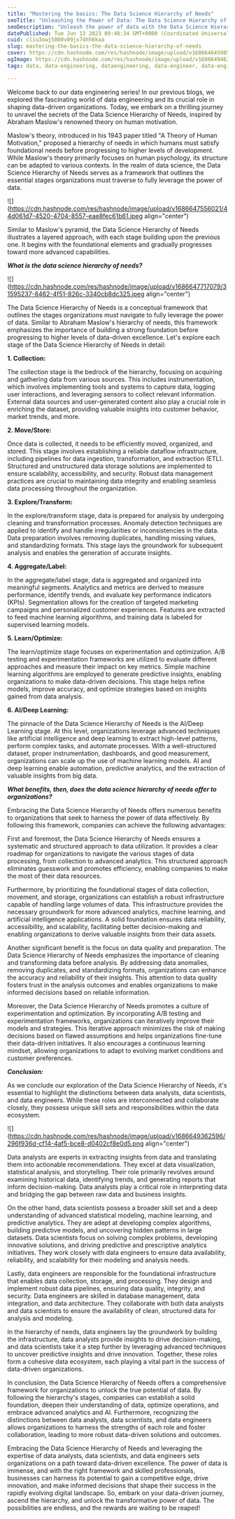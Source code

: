 ```yaml
---
title: "Mastering the basics: The Data Science Hierarchy of Needs"
seoTitle: "Unleashing the Power of Data: The Data Science Hierarchy of Needs"
seoDescription: "Unleash the power of data with the Data Science Hierarchy of Needs. Explore the stages from data collection to AI and unlock data-driven success."
datePublished: Tue Jun 13 2023 09:48:34 GMT+0000 (Coordinated Universal Time)
cuid: cliu3owj5000v09jx74hh6kaa
slug: mastering-the-basics-the-data-science-hierarchy-of-needs
cover: https://cdn.hashnode.com/res/hashnode/image/upload/v1686646459850/59c2884a-0db8-4be9-96ad-3265693c803f.png
ogImage: https://cdn.hashnode.com/res/hashnode/image/upload/v1686649462405/9ad97836-965f-4b7a-819f-60c8be193ed0.jpeg
tags: data, data-engineering, dataengineering, data-engineer, data-engineering-design

---
```


Welcome back to our data engineering series! In our previous blogs, we explored the fascinating world of data engineering and its crucial role in shaping data-driven organizations. Today, we embark on a thrilling journey to unravel the secrets of the Data Science Hierarchy of Needs, inspired by Abraham Maslow's renowned theory on human motivation.

Maslow's theory, introduced in his 1943 paper titled "A Theory of Human Motivation," proposed a hierarchy of needs in which humans must satisfy foundational needs before progressing to higher levels of development. While Maslow's theory primarily focuses on human psychology, its structure can be adapted to various contexts. In the realm of data science, the Data Science Hierarchy of Needs serves as a framework that outlines the essential stages organizations must traverse to fully leverage the power of data.

![](https://cdn.hashnode.com/res/hashnode/image/upload/v1686647556021/44d061d7-4520-4704-8557-eae8fec61b61.jpeg align="center")

Similar to Maslow's pyramid, the Data Science Hierarchy of Needs illustrates a layered approach, with each stage building upon the previous one. It begins with the foundational elements and gradually progresses toward more advanced capabilities.

***What is the data science hierarchy of needs?***

![](https://cdn.hashnode.com/res/hashnode/image/upload/v1686647717079/31595237-8462-4f51-826c-3340cb8dc325.jpeg align="center")

The Data Science Hierarchy of Needs is a conceptual framework that outlines the stages organizations must navigate to fully leverage the power of data. Similar to Abraham Maslow's hierarchy of needs, this framework emphasizes the importance of building a strong foundation before progressing to higher levels of data-driven excellence. Let's explore each stage of the Data Science Hierarchy of Needs in detail:

**1\. Collection:**

The collection stage is the bedrock of the hierarchy, focusing on acquiring and gathering data from various sources. This includes instrumentation, which involves implementing tools and systems to capture data, logging user interactions, and leveraging sensors to collect relevant information. External data sources and user-generated content also play a crucial role in enriching the dataset, providing valuable insights into customer behavior, market trends, and more.

**2\. Move/Store:**

Once data is collected, it needs to be efficiently moved, organized, and stored. This stage involves establishing a reliable dataflow infrastructure, including pipelines for data ingestion, transformation, and extraction (ETL). Structured and unstructured data storage solutions are implemented to ensure scalability, accessibility, and security. Robust data management practices are crucial to maintaining data integrity and enabling seamless data processing throughout the organization.

**3\. Explore/Transform:**

In the explore/transform stage, data is prepared for analysis by undergoing cleaning and transformation processes. Anomaly detection techniques are applied to identify and handle irregularities or inconsistencies in the data. Data preparation involves removing duplicates, handling missing values, and standardizing formats. This stage lays the groundwork for subsequent analysis and enables the generation of accurate insights.

**4\. Aggregate/Label:**

In the aggregate/label stage, data is aggregated and organized into meaningful segments. Analytics and metrics are derived to measure performance, identify trends, and evaluate key performance indicators (KPIs). Segmentation allows for the creation of targeted marketing campaigns and personalized customer experiences. Features are extracted to feed machine learning algorithms, and training data is labeled for supervised learning models.

**5\. Learn/Optimize:**

The learn/optimize stage focuses on experimentation and optimization. A/B testing and experimentation frameworks are utilized to evaluate different approaches and measure their impact on key metrics. Simple machine learning algorithms are employed to generate predictive insights, enabling organizations to make data-driven decisions. This stage helps refine models, improve accuracy, and optimize strategies based on insights gained from data analysis.

**6\. AI/Deep Learning:**

The pinnacle of the Data Science Hierarchy of Needs is the AI/Deep Learning stage. At this level, organizations leverage advanced techniques like artificial intelligence and deep learning to extract high-level patterns, perform complex tasks, and automate processes. With a well-structured dataset, proper instrumentation, dashboards, and good measurement, organizations can scale up the use of machine learning models. AI and deep learning enable automation, predictive analytics, and the extraction of valuable insights from big data.

***What benefits, then, does the data science hierarchy of needs offer to organizations?***

Embracing the Data Science Hierarchy of Needs offers numerous benefits to organizations that seek to harness the power of data effectively. By following this framework, companies can achieve the following advantages:

First and foremost, the Data Science Hierarchy of Needs ensures a systematic and structured approach to data utilization. It provides a clear roadmap for organizations to navigate the various stages of data processing, from collection to advanced analytics. This structured approach eliminates guesswork and promotes efficiency, enabling companies to make the most of their data resources.

Furthermore, by prioritizing the foundational stages of data collection, movement, and storage, organizations can establish a robust infrastructure capable of handling large volumes of data. This infrastructure provides the necessary groundwork for more advanced analytics, machine learning, and artificial intelligence applications. A solid foundation ensures data reliability, accessibility, and scalability, facilitating better decision-making and enabling organizations to derive valuable insights from their data assets.

Another significant benefit is the focus on data quality and preparation. The Data Science Hierarchy of Needs emphasizes the importance of cleaning and transforming data before analysis. By addressing data anomalies, removing duplicates, and standardizing formats, organizations can enhance the accuracy and reliability of their insights. This attention to data quality fosters trust in the analysis outcomes and enables organizations to make informed decisions based on reliable information.

Moreover, the Data Science Hierarchy of Needs promotes a culture of experimentation and optimization. By incorporating A/B testing and experimentation frameworks, organizations can iteratively improve their models and strategies. This iterative approach minimizes the risk of making decisions based on flawed assumptions and helps organizations fine-tune their data-driven initiatives. It also encourages a continuous learning mindset, allowing organizations to adapt to evolving market conditions and customer preferences.

***Conclusion:***

As we conclude our exploration of the Data Science Hierarchy of Needs, it's essential to highlight the distinctions between data analysts, data scientists, and data engineers. While these roles are interconnected and collaborate closely, they possess unique skill sets and responsibilities within the data ecosystem.

![](https://cdn.hashnode.com/res/hashnode/image/upload/v1686649362596/296f936d-cf14-4af5-bce8-d0402cf8e0d5.png align="center")

Data analysts are experts in extracting insights from data and translating them into actionable recommendations. They excel at data visualization, statistical analysis, and storytelling. Their role primarily revolves around examining historical data, identifying trends, and generating reports that inform decision-making. Data analysts play a critical role in interpreting data and bridging the gap between raw data and business insights.

On the other hand, data scientists possess a broader skill set and a deep understanding of advanced statistical modeling, machine learning, and predictive analytics. They are adept at developing complex algorithms, building predictive models, and uncovering hidden patterns in large datasets. Data scientists focus on solving complex problems, developing innovative solutions, and driving predictive and prescriptive analytics initiatives. They work closely with data engineers to ensure data availability, reliability, and scalability for their modeling and analysis needs.

Lastly, data engineers are responsible for the foundational infrastructure that enables data collection, storage, and processing. They design and implement robust data pipelines, ensuring data quality, integrity, and security. Data engineers are skilled in database management, data integration, and data architecture. They collaborate with both data analysts and data scientists to ensure the availability of clean, structured data for analysis and modeling.

In the hierarchy of needs, data engineers lay the groundwork by building the infrastructure, data analysts provide insights to drive decision-making, and data scientists take it a step further by leveraging advanced techniques to uncover predictive insights and drive innovation. Together, these roles form a cohesive data ecosystem, each playing a vital part in the success of data-driven organizations.

In conclusion, the Data Science Hierarchy of Needs offers a comprehensive framework for organizations to unlock the true potential of data. By following the hierarchy's stages, companies can establish a solid foundation, deepen their understanding of data, optimize operations, and embrace advanced analytics and AI. Furthermore, recognizing the distinctions between data analysts, data scientists, and data engineers allows organizations to harness the strengths of each role and foster collaboration, leading to more robust data-driven solutions and outcomes.

Embracing the Data Science Hierarchy of Needs and leveraging the expertise of data analysts, data scientists, and data engineers sets organizations on a path toward data-driven excellence. The power of data is immense, and with the right framework and skilled professionals, businesses can harness its potential to gain a competitive edge, drive innovation, and make informed decisions that shape their success in the rapidly evolving digital landscape. So, embark on your data-driven journey, ascend the hierarchy, and unlock the transformative power of data. The possibilities are endless, and the rewards are waiting to be reaped!